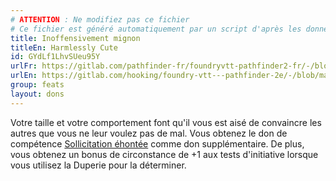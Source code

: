 ```yaml
---
# ATTENTION : Ne modifiez pas ce fichier
# Ce fichier est généré automatiquement par un script d'après les données du module Foundry VTT officiel et de sa traduction
title: Inoffensivement mignon
titleEn: Harmlessly Cute
id: GYdLf1LhvSUeu95Y
urlFr: https://gitlab.com/pathfinder-fr/foundryvtt-pathfinder2-fr/-/blob/master/data/feats/GYdLf1LhvSUeu95Y.htm
urlEn: https://gitlab.com/hooking/foundry-vtt---pathfinder-2e/-/blob/master/packs/data/feats.db/harmlessly-cute.json
group: feats
layout: dons
---
```

Votre taille et votre comportement font qu'il vous est aisé de convaincre les autres que vous ne leur voulez pas de mal. Vous obtenez le don de compétence [Sollicitation éhontée](requête-sans-vergogne.md) comme don supplémentaire. De plus, vous obtenez un bonus de circonstance de +1 aux tests d'initiative lorsque vous utilisez la Duperie pour la déterminer.


